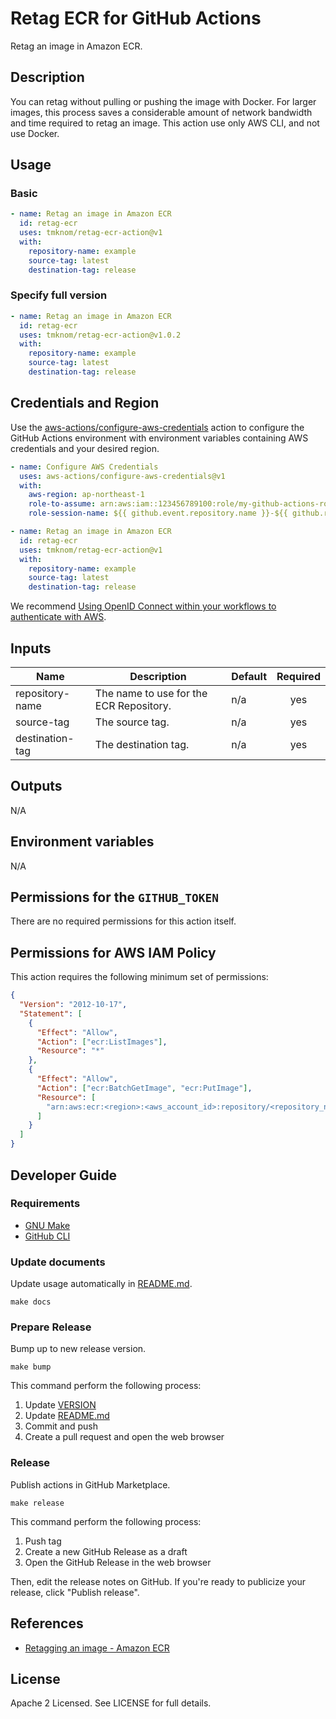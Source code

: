 # Retag ECR for GitHub Actions

Retag an image in Amazon ECR.

## Description

You can retag without pulling or pushing the image with Docker.
For larger images, this process saves a considerable amount of network bandwidth and time required to retag an image.
This action use only AWS CLI, and not use Docker.

## Usage

### Basic

```yaml
- name: Retag an image in Amazon ECR
  id: retag-ecr
  uses: tmknom/retag-ecr-action@v1
  with:
    repository-name: example
    source-tag: latest
    destination-tag: release
```

### Specify full version

```yaml
- name: Retag an image in Amazon ECR
  id: retag-ecr
  uses: tmknom/retag-ecr-action@v1.0.2
  with:
    repository-name: example
    source-tag: latest
    destination-tag: release
```

## Credentials and Region

Use the [aws-actions/configure-aws-credentials](https://github.com/aws-actions/configure-aws-credentials) action to
configure the GitHub Actions environment with environment variables containing AWS credentials and your desired region.

```yaml
- name: Configure AWS Credentials
  uses: aws-actions/configure-aws-credentials@v1
  with:
    aws-region: ap-northeast-1
    role-to-assume: arn:aws:iam::123456789100:role/my-github-actions-role
    role-session-name: ${{ github.event.repository.name }}-${{ github.run_id }}

- name: Retag an image in Amazon ECR
  id: retag-ecr
  uses: tmknom/retag-ecr-action@v1
  with:
    repository-name: example
    source-tag: latest
    destination-tag: release
```

We recommend [Using OpenID Connect within your workflows to authenticate with AWS](https://docs.github.com/en/actions/deployment/security-hardening-your-deployments/configuring-openid-connect-in-amazon-web-services).

## Inputs

| Name            | Description                             | Default | Required |
| --------------- | --------------------------------------- | ------- | :------: |
| repository-name | The name to use for the ECR Repository. | n/a     |   yes    |
| source-tag      | The source tag.                         | n/a     |   yes    |
| destination-tag | The destination tag.                    | n/a     |   yes    |

## Outputs

N/A

## Environment variables

N/A

## Permissions for the `GITHUB_TOKEN`

There are no required permissions for this action itself.

## Permissions for AWS IAM Policy

This action requires the following minimum set of permissions:

```json
{
  "Version": "2012-10-17",
  "Statement": [
    {
      "Effect": "Allow",
      "Action": ["ecr:ListImages"],
      "Resource": "*"
    },
    {
      "Effect": "Allow",
      "Action": ["ecr:BatchGetImage", "ecr:PutImage"],
      "Resource": [
        "arn:aws:ecr:<region>:<aws_account_id>:repository/<repository_name>"
      ]
    }
  ]
}
```

## Developer Guide

### Requirements

- [GNU Make](https://www.gnu.org/software/make/)
- [GitHub CLI](https://cli.github.com/)

### Update documents

Update usage automatically in [README.md](/README.md).

```shell
make docs
```

### Prepare Release

Bump up to new release version.

```shell
make bump
```

This command perform the following process:

1. Update [VERSION](/VERSION)
2. Update [README.md](/README.md)
3. Commit and push
4. Create a pull request and open the web browser

### Release

Publish actions in GitHub Marketplace.

```shell
make release
```

This command perform the following process:

1. Push tag
2. Create a new GitHub Release as a draft
3. Open the GitHub Release in the web browser

Then, edit the release notes on GitHub.
If you're ready to publicize your release, click "Publish release".

## References

- [Retagging an image - Amazon ECR](https://docs.aws.amazon.com/AmazonECR/latest/userguide/image-retag.html)

## License

Apache 2 Licensed. See LICENSE for full details.
